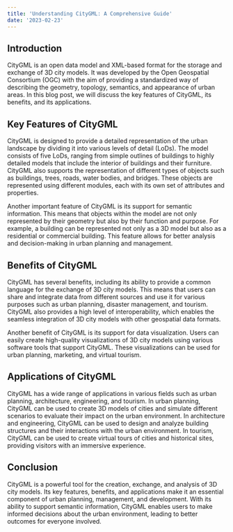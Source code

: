 ```yaml
---
title: 'Understanding CityGML: A Comprehensive Guide'
date: '2023-02-23'
---
```


## Introduction

CityGML is an open data model and XML-based format for the storage and exchange of 3D city models. It was developed by the Open Geospatial Consortium (OGC) with the aim of providing a standardized way of describing the geometry, topology, semantics, and appearance of urban areas. In this blog post, we will discuss the key features of CityGML, its benefits, and its applications.

## Key Features of CityGML

CityGML is designed to provide a detailed representation of the urban landscape by dividing it into various levels of detail (LoDs). The model consists of five LoDs, ranging from simple outlines of buildings to highly detailed models that include the interior of buildings and their furniture. CityGML also supports the representation of different types of objects such as buildings, trees, roads, water bodies, and bridges. These objects are represented using different modules, each with its own set of attributes and properties.

Another important feature of CityGML is its support for semantic information. This means that objects within the model are not only represented by their geometry but also by their function and purpose. For example, a building can be represented not only as a 3D model but also as a residential or commercial building. This feature allows for better analysis and decision-making in urban planning and management.

## Benefits of CityGML

CityGML has several benefits, including its ability to provide a common language for the exchange of 3D city models. This means that users can share and integrate data from different sources and use it for various purposes such as urban planning, disaster management, and tourism. CityGML also provides a high level of interoperability, which enables the seamless integration of 3D city models with other geospatial data formats.

Another benefit of CityGML is its support for data visualization. Users can easily create high-quality visualizations of 3D city models using various software tools that support CityGML. These visualizations can be used for urban planning, marketing, and virtual tourism.

## Applications of CityGML

CityGML has a wide range of applications in various fields such as urban planning, architecture, engineering, and tourism. In urban planning, CityGML can be used to create 3D models of cities and simulate different scenarios to evaluate their impact on the urban environment. In architecture and engineering, CityGML can be used to design and analyze building structures and their interactions with the urban environment. In tourism, CityGML can be used to create virtual tours of cities and historical sites, providing visitors with an immersive experience.

## Conclusion

CityGML is a powerful tool for the creation, exchange, and analysis of 3D city models. Its key features, benefits, and applications make it an essential component of urban planning, management, and development. With its ability to support semantic information, CityGML enables users to make informed decisions about the urban environment, leading to better outcomes for everyone involved.
